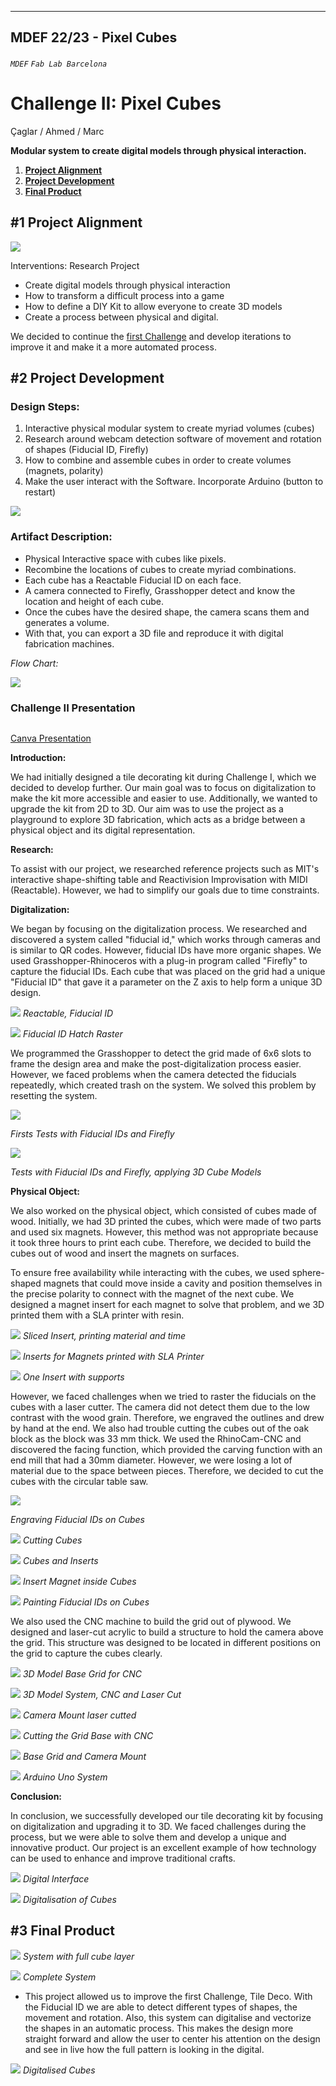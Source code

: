 
---
MDEF 22/23 - Pixel Cubes
---

###### `MDEF` `Fab Lab Barcelona`


Challenge II: Pixel Cubes
==========================================
Çaglar / Ahmed / Marc

**Modular system to create digital models through physical interaction.**

1. [**Project Alignment**](#1-Project-alignment)
2. [**Project Development**](#2-Project-development)
3. [**Final Product**](#3-Final-product)

## #1 Project Alignment

![](images/areas.jpg)

Interventions: Research Project

- Create digital models through physical interaction
- How to transform a difficult process into a game
- How to define a DIY Kit to allow everyone to create 3D models
- Create a process between physical and digital.

We decided to continue the [first Challenge](https://github.com/paresmarc/tiledeco) and develop iterations to improve it and make it a more automated process.

## #2 Project Development

### Design Steps:
1. Interactive physical modular system to create myriad volumes (cubes)
2. Research around webcam detection software of movement and rotation of shapes (Fiducial ID, Firefly)
3. How to combine and assemble cubes in order to create volumes (magnets, polarity)
4. Make the user interact with the Software. Incorporate Arduino (button to restart)

![](images/system.jpg)

### Artifact Description:

- Physical Interactive space with cubes like pixels.
- Recombine the locations of cubes to create myriad combinations.
- Each cube has a Reactable Fiducial ID on each face.
- A camera connected to Firefly, Grasshopper detect and know the location and height of each cube.
- Once the cubes have the desired shape, the camera scans them and generates a volume.
- With that, you can export a 3D file and reproduce it with digital fabrication machines.

*Flow Chart:*

![](images/flowchart.jpg)

### Challenge II Presentation

<a href="/files/PixelCubes.pdf" class="image fit"><img src="images/pixelcubes.png" alt=""></a>

[Canva Presentation](https://www.canva.com/design/DAFddcJntxw/8B6KbJQokXqWEhVzVGpUdw/edit)

**Introduction:**

We had initially designed a tile decorating kit during Challenge I, which we decided to develop further. Our main goal was to focus on digitalization to make the kit more accessible and easier to use. Additionally, we wanted to upgrade the kit from 2D to 3D. Our aim was to use the project as a playground to explore 3D fabrication, which acts as a bridge between a physical object and its digital representation.

**Research:**

To assist with our project, we researched reference projects such as MIT's interactive shape-shifting table and Reactivision Improvisation with MIDI (Reactable). However, we had to simplify our goals due to time constraints.

**Digitalization:**

We began by focusing on the digitalization process. We researched and discovered a system called "fiducial id," which works through cameras and is similar to QR codes. However, fiducial IDs have more organic shapes. We used Grasshopper-Rhinoceros with a plug-in program called "Firefly" to capture the fiducial IDs. Each cube that was placed on the grid had a unique "Fiducial ID" that gave it a parameter on the Z axis to help form a unique 3D design.

![](images/fiduciID.png)
*Reactable, Fiducial ID*

![](images/idhatch.png)
*Fiducial ID Hatch Raster*

We programmed the Grasshopper to detect the grid made of 6x6 slots to frame the design area and make the post-digitalization process easier. However, we faced problems when the camera detected the fiducials repeatedly, which created trash on the system. We solved this problem by resetting the system.

![](images/test1.gif)

*Firsts Tests with Fiducial IDs and Firefly*

![](images/test2.gif)

*Tests with Fiducial IDs and Firefly, applying 3D Cube Models*

**Physical Object:**

We also worked on the physical object, which consisted of cubes made of wood. Initially, we had 3D printed the cubes, which were made of two parts and used six magnets. However, this method was not appropriate because it took three hours to print each cube. Therefore, we decided to build the cubes out of wood and insert the magnets on surfaces.

To ensure free availability while interacting with the cubes, we used sphere-shaped magnets that could move inside a cavity and position themselves in the precise polarity to connect with the magnet of the next cube. We designed a magnet insert for each magnet to solve that problem, and we 3D printed them with a SLA printer with resin.

![](images/insertsliced.png)
*Sliced Insert, printing material and time*

![](images/insertsSLA.png)
*Inserts for Magnets printed with SLA Printer*

![](images/insertSLA.png)
*One Insert with supports*

However, we faced challenges when we tried to raster the fiducials on the cubes with a laser cutter. The camera did not detect them due to the low contrast with the wood grain. Therefore, we engraved the outlines and drew by hand at the end. We also had trouble cutting the cubes out of the oak block as the block was 33 mm thick. We used the RhinoCam-CNC and discovered the facing function, which provided the carving function with an end mill that had a 30mm diameter. However, we were losing a lot of material due to the space between pieces. Therefore, we decided to cut the cubes with the circular table saw.

![](images/iDlaser.gif)

*Engraving Fiducial IDs on Cubes*

![](images/cutcubes.png)
*Cutting Cubes*

![](images/cubesID.png)
*Cubes and Inserts*

![](images/magnethole.png)
*Insert Magnet inside Cubes*

![](images/paintcube.png)
*Painting Fiducial IDs on Cubes*

We also used the CNC machine to build the grid out of plywood. We designed and laser-cut acrylic to build a structure to hold the camera above the grid. This structure was designed to be located in different positions on the grid to capture the cubes clearly.

![](images/basegrid.jpg)
*3D Model Base Grid for CNC*

![](images/modelsystem.jpg)
*3D Model System, CNC and Laser Cut*

![](images/cameramount.png)
*Camera Mount laser cutted*

![](images/CNCbase.gif)
*Cutting the Grid Base with CNC*

![](images/gridmount.png)
*Base Grid and Camera Mount*

![](images/arduino.png)
*Arduino Uno System*

**Conclusion:**

In conclusion, we successfully developed our tile decorating kit by focusing on digitalization and upgrading it to 3D. We faced challenges during the process, but we were able to solve them and develop a unique and innovative product. Our project is an excellent example of how technology can be used to enhance and improve traditional crafts.

![](images/connect.jpg)
*Digital Interface*

![](images/digital3.jpg)
*Digitalisation of Cubes*


## #3 Final Product

![](images/gridcubesfull.png)
*System with full cube layer*

![](images/gridarduino.png)
*Complete System*

* This project allowed us to improve the first Challenge, Tile Deco. With the Fiducial ID we are able to detect different types of shapes, the movement and rotation. Also, this system can digitalise and vectorize the shapes in an automatic process. This makes the design more straight forward and allow the user to center his attention on the design and see in live how the full pattern is looking in the digital.

![](images/digitalx.jpg)
*Digitalised Cubes*
